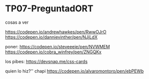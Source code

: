 # TP07-PreguntadORT

cosas a ver

https://codepen.io/andrewhawkes/pen/RwwOJrO
https://codepen.io/dannievinther/pen/NJjLdX

poner:
https://codepen.io/steveeeie/pen/NVWMEM
https://codepen.io/cobra_winfrey/pen/ZNGQKx



los pibes:
https://devsnap.me/css-cards


quien lo hiz?'' chapi
https://codepen.io/alvaromontoro/pen/ebPEWb